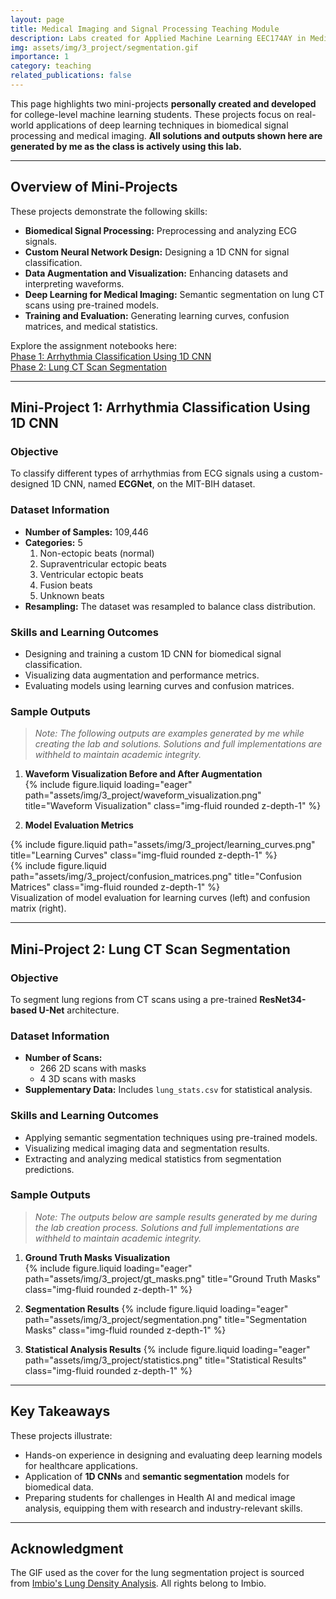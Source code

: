 ```yaml
---
layout: page
title: Medical Imaging and Signal Processing Teaching Module
description: Labs created for Applied Machine Learning EEC174AY in Medical Imaging and Signal Processing
img: assets/img/3_project/segmentation.gif
importance: 1
category: teaching
related_publications: false
---
```


This page highlights two mini-projects **personally created and developed** for college-level machine learning students. These projects focus on real-world applications of deep learning techniques in biomedical signal processing and medical imaging. **All solutions and outputs shown here are generated by me as the class is actively using this lab.**

---

## **Overview of Mini-Projects**

These projects demonstrate the following skills:

- **Biomedical Signal Processing:** Preprocessing and analyzing ECG signals.
- **Custom Neural Network Design:** Designing a 1D CNN for signal classification.
- **Data Augmentation and Visualization:** Enhancing datasets and interpreting waveforms.
- **Deep Learning for Medical Imaging:** Semantic segmentation on lung CT scans using pre-trained models.
- **Training and Evaluation:** Generating learning curves, confusion matrices, and medical statistics.

Explore the assignment notebooks here:  
[Phase 1: Arrhythmia Classification Using 1D CNN](https:github.com/EEC174-Fall24/MiniProjectB2/blob/main/B2_Phase1.ipynb)  
[Phase 2: Lung CT Scan Segmentation](https://github.com/EEC174-Fall24/MiniProjectB2/blob/main/B2_Phase2.ipynb)

---

## **Mini-Project 1: Arrhythmia Classification Using 1D CNN**

### **Objective**

To classify different types of arrhythmias from ECG signals using a custom-designed 1D CNN, named **ECGNet**, on the MIT-BIH dataset.

### **Dataset Information**

- **Number of Samples:** 109,446
- **Categories:** 5
  1. Non-ectopic beats (normal)
  2. Supraventricular ectopic beats
  3. Ventricular ectopic beats
  4. Fusion beats
  5. Unknown beats
- **Resampling:** The dataset was resampled to balance class distribution.

### **Skills and Learning Outcomes**

- Designing and training a custom 1D CNN for biomedical signal classification.
- Visualizing data augmentation and performance metrics.
- Evaluating models using learning curves and confusion matrices.

### **Sample Outputs**

> _Note: The following outputs are examples generated by me while creating the lab and solutions. Solutions and full implementations are withheld to maintain academic integrity._

1. **Waveform Visualization Before and After Augmentation**  
   {% include figure.liquid loading="eager" path="assets/img/3_project/waveform_visualization.png" title="Waveform Visualization" class="img-fluid rounded z-depth-1" %}

2. **Model Evaluation Metrics**
<div class="row justify-content-sm-center">
    <div class="col-sm-8 mt-3 mt-md-0">
        {% include figure.liquid path="assets/img/3_project/learning_curves.png" title="Learning Curves" class="img-fluid rounded z-depth-1" %}
    </div>
    <div class="col-sm-4 mt-3 mt-md-0">
        {% include figure.liquid path="assets/img/3_project/confusion_matrices.png" title="Confusion Matrices" class="img-fluid rounded z-depth-1" %}
    </div>
</div>

<div class="caption">
Visualization of model evaluation for learning curves (left) and confusion matrix (right).
</div>

---

## **Mini-Project 2: Lung CT Scan Segmentation**

### **Objective**

To segment lung regions from CT scans using a pre-trained **ResNet34-based U-Net** architecture.

### **Dataset Information**

- **Number of Scans:**
  - 266 2D scans with masks
  - 4 3D scans with masks
- **Supplementary Data:** Includes `lung_stats.csv` for statistical analysis.

### **Skills and Learning Outcomes**

- Applying semantic segmentation techniques using pre-trained models.
- Visualizing medical imaging data and segmentation results.
- Extracting and analyzing medical statistics from segmentation predictions.

### **Sample Outputs**

> _Note: The outputs below are sample results generated by me during the lab creation process. Solutions and full implementations are withheld to maintain academic integrity._

1. **Ground Truth Masks Visualization**  
   {% include figure.liquid loading="eager" path="assets/img/3_project/gt_masks.png" title="Ground Truth Masks" class="img-fluid rounded z-depth-1" %}

2. **Segmentation Results**
   {% include figure.liquid loading="eager" path="assets/img/3_project/segmentation.png" title="Segmentation Masks" class="img-fluid rounded z-depth-1" %}

3. **Statistical Analysis Results**
   {% include figure.liquid loading="eager" path="assets/img/3_project/statistics.png" title="Statistical Results" class="img-fluid rounded z-depth-1" %}

---

## **Key Takeaways**

These projects illustrate:

- Hands-on experience in designing and evaluating deep learning models for healthcare applications.
- Application of **1D CNNs** and **semantic segmentation** models for biomedical data.
- Preparing students for challenges in Health AI and medical image analysis, equipping them with research and industry-relevant skills.

---

## Acknowledgment

The GIF used as the cover for the lung segmentation project is sourced from [Imbio's Lung Density Analysis](https://www.imbio.com/products/lung-density-analysis-inspiration/). All rights belong to Imbio.
